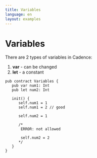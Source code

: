```yaml
---
title: Variables
language: en
layout: examples
---
```


# Variables

There are 2 types of variables in Cadence:

1. **var** - can be changed
2. **let** - a constant

```cadence
pub contract Variables {
   pub var num1: Int
   pub let num2: Int

   init() {
      self.num1 = 1
      self.num1 = 2 // good

      self.num2 = 1

      /*
       ERROR: not allowed
       
       self.num2 = 2
      */
   }
}
```
